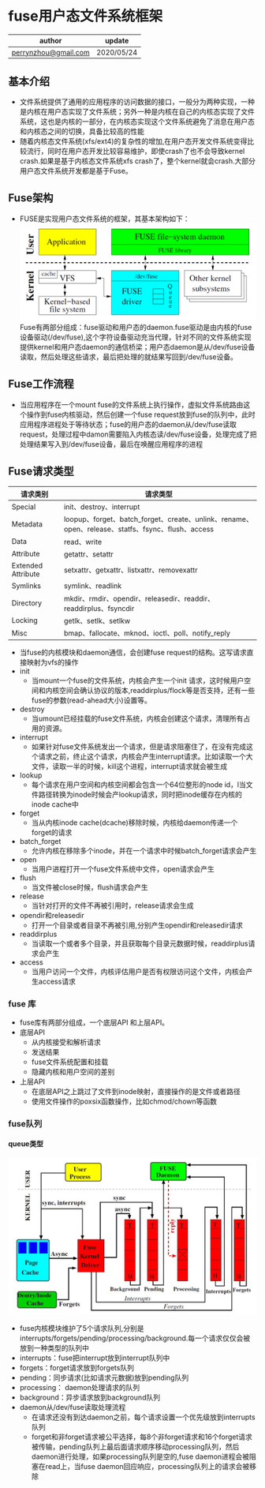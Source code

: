 # fuse用户态文件系统框架

| author | update |
| ------ | ------ |
| perrynzhou@gmail.com | 2020/05/24 |


## 基本介绍
- 文件系统提供了通用的应用程序的访问数据的接口，一般分为两种实现，一种是内核在用户态实现了文件系统；另外一种是内核在自己的内核态实现了文件系统，这也是内核的一部分，在内核态实现这个文件系统避免了消息在用户态和内核态之间的切换，具备比较高的性能
- 随着内核态文件系统(xfs/ext4)的复杂性的增加,在用户态开发文件系统变得比较流行，同时在用户态开发比较容易维护，即使crash了也不会导致kernel crash.如果是基于内核态文件系统xfs crash了，整个kernel就会crash.大部分用户态文件系统开发都是基于Fuse。

## Fuse架构

- FUSE是实现用户态文件系统的框架，其基本架构如下：
  ![fuse](../images/fuse_arch.PNG)
  Fuse有两部分组成：fuse驱动和用户态的daemon.fuse驱动是由内核的fuse设备驱动(/dev/fuse),这个字符设备驱动充当代理，针对不同的文件系统实现提供kernel和用户态daemon的通信桥梁；用户态daemon是从/dev/fuse设备读取，然后处理这些请求，最后把处理的就结果写回到/dev/fuse设备。

## Fuse工作流程
- 当应用程序在一个mount fuse的文件系统上执行操作，虚拟文件系统路由这个操作到fuse内核驱动，然后创建一个fuse request放到fuse的队列中，此时应用程序进程处于等待状态；fuse的用户态的daemon从/dev/fuse读取request，处理过程中damon需要陷入内核态读/dev/fuse设备，处理完成了把处理结果写入到/dev/fuse设备，最后在唤醒应用程序的进程

## Fuse请求类型

| 请求类别           | 请求类型                                                     |
| ------------------ | ------------------------------------------------------------ |
| Special            | init、destroy、interrupt                                     |
| Metadata           | loopup、forget、batch_forget、create、unlink、rename、open、release、statfs、fsync、flush、access |
| Data               | read、write                                                  |
| Attribute          | getattr、setattr                                             |
| Extended Attribute | setxattr、getxattr、listxattr、removexattr                   |
| Symlinks           | symlink、readlink                                            |
| Directory          | mkdir、rmdir、opendir、releasedir、readdir、readdirplus、fsyncdir |
| Locking            | getlk、setlk、setlkw                                         |
| Misc               | bmap、fallocate、mknod、ioctl、poll、notify_reply            |

- 当fuse的内核模块和daemon通信，会创建fuse request的结构。这写请求直接映射为vfs的操作
- init
  - 当mount一个fuse的文件系统，内核会产生一个init 请求，这时候用户空间和内核空间会确认协议的版本,readdirplus/flock等是否支持，还有一些fuse的参数(read-ahead大小)设置等。
- destroy
  - 当umount已经挂载的fuse文件系统，内核会创建这个请求，清理所有占用的资源。
- interrupt
  - 如果针对fuse文件系统发出一个请求，但是请求阻塞住了，在没有完成这个请求之前，终止这个请求，内核会产生interrupt请求。比如读取一个大文件，读取一半的时候，kill这个进程，interrupt请求就会被生成
- lookup
  - 每个请求在用户空间和内核空间都会包含一个64位整形的node id，l当文件路径转换为inode时候会产lookup请求，同时把inode缓存在内核的inode cache中
- forget
  - 当从内核inode cache(dcache)移除时候，内核给daemon传递一个forget的请求
- batch_forget
  - 允许内核在移除多个inode，并在一个请求中时候batch_forget请求会产生
- open
  - 当用户进程打开一个fuse文件系统中文件，open请求会产生
- flush
  - 当文件被close时候，flush请求会产生
- release
  - 当针对打开的文件不再被引用时，release请求会生成
- opendir和releasedir
  - 打开一个目录或者目录不再被引用,分别产生opendir和releasedir请求
- readdirplus
  - 当读取一个或者多个目录，并且获取每个目录元数据时候，readdirplus请求会产生
- access
  - 当用户访问一个文件，内核评估用户是否有权限访问这个文件，内核会产生access请求
  
### fuse 库

- fuse库有两部分组成，一个底层API 和上层API。
- 底层API
  - 从内核接受和解析请求
  - 发送结果
  - fuse文件系统配置和挂载
  - 隐藏内核和用户空间的差别
- 上层API
  - 在底层API之上跳过了文件到inode映射，直接操作的是文件或者路径
  - 使用文件操作的poxsix函数操作，比如chmod/chown等函数
  
### fuse队列

#### queue类型
![fuse_queue](../images/fuse_queue.JPG)

- fuse内核模块维护了5个请求队列,分别是interrupts/forgets/pending/processing/background.每一个请求仅仅会被放到一种类型的队列中
- interrupts：fuse把interrupt放到interrupt队列中
- forgets：forget请求放到forgets队列
- pending：同步请求(比如请求元数据)放到pending队列
- processing： daemon处理请求的队列
- background：异步请求放到background队列
- daemon从/dev/fuse读取处理流程
  - 在请求还没有到达daemon之前，每个请求设置一个优先级放到interrupts队列
  - forget和非forget请求被公平选择，每8个非forget请求和16个forget请求被传输，pending队列上最后面请求顺序移动processing队列，然后daemon进行处理，如果processing队列是空的,fuse daemon进程会被阻塞在read上，当fuse daemon回应响应，processing队列上的请求会被移除